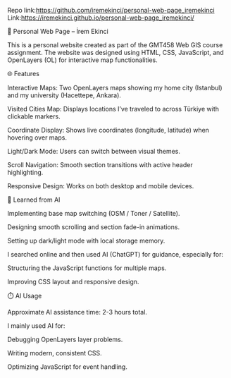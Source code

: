 Repo link:https://github.com/iremekinci/personal-web-page_iremekinci
Link:https://iremekinci.github.io/personal-web-page_iremekinci/

📍 Personal Web Page – İrem Ekinci

This is a personal website created as part of the GMT458 Web GIS course assignment.
The website was designed using HTML, CSS, JavaScript, and OpenLayers (OL) for interactive map functionalities.

🌐 Features

Interactive Maps: Two OpenLayers maps showing my home city (Istanbul) and my university (Hacettepe, Ankara).

Visited Cities Map: Displays locations I’ve traveled to across Türkiye with clickable markers.

Coordinate Display: Shows live coordinates (longitude, latitude) when hovering over maps.

Light/Dark Mode: Users can switch between visual themes.

Scroll Navigation: Smooth section transitions with active header highlighting.

Responsive Design: Works on both desktop and mobile devices.

🧠 Learned from AI

Implementing base map switching (OSM / Toner / Satellite).

Designing smooth scrolling and section fade-in animations.

Setting up dark/light mode with local storage memory.

I searched online and then used AI (ChatGPT) for guidance, especially for:

Structuring the JavaScript functions for multiple maps.

Improving CSS layout and responsive design.

⏱️ AI Usage

Approximate AI assistance time: 2-3 hours total.

I mainly used AI for:

Debugging OpenLayers layer problems.

Writing modern, consistent CSS.

Optimizing JavaScript for event handling.


